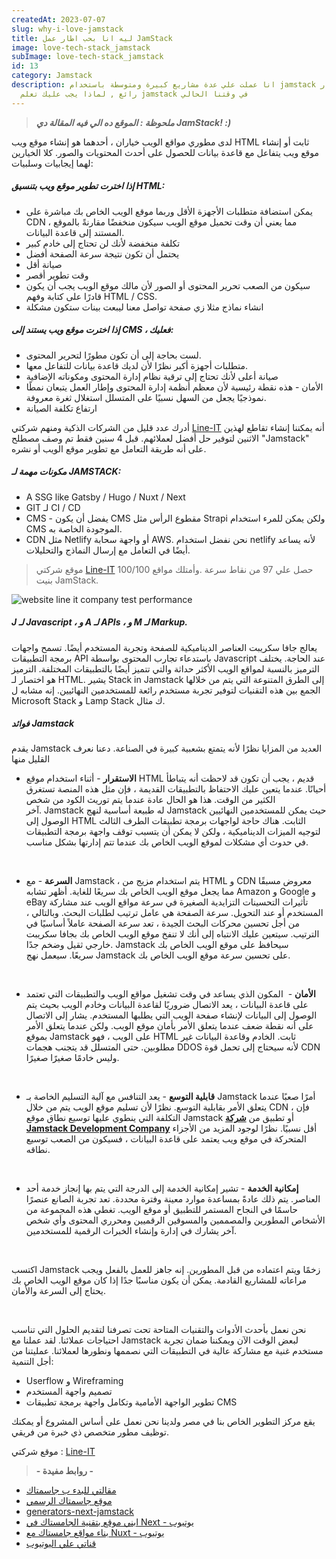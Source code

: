 ```yaml
---
createdAt: 2023-07-07
slug: why-i-love-jamstack
title: ليه انا بحب اطار عمل JamStack
image: love-tech-stack_jamstack
subImage: love-tech-stack_jamstack
id: 13
category: Jamstack
description: انا عملت علي عدة مشاريع كبيرة ومتوسطة باستخدام jamstack وكان اختيار
  رائع , لماذا يجب عليك تعلم jamstack في وقتنا الحالي
---
```

> ***ملحوظة : الموقع ده الي فيه المقالة دي JamStack! :)***

لدى مطوري مواقع الويب خياران ، أحدهما هو إنشاء موقع ويب HTML ثابت أو إنشاء موقع ويب يتفاعل مع قاعدة بيانات للحصول على أحدث المحتويات والصور. كلا الخيارين لهما إيجابيات وسلبيات:

##### إذا اخترت تطوير موقع ويب بتنسيق HTML:

* يمكن استضافة متطلبات الأجهزة الأقل وربما موقع الويب الخاص بك مباشرة على CDN ، مما يعني أن وقت تحميل موقع الويب سيكون منخفضًا مقارنةً بالموقع المستند إلى قاعدة البيانات. 
* تكلفة منخفضة لأنك لن تحتاج إلى خادم كبير
* يحتمل أن تكون نتيجة سرعة الصفحة أفضل
* صيانة أقل
* وقت تطوير أقصر
* سيكون من الصعب تحرير المحتوى أو الصور لأن مالك موقع الويب يجب أن يكون قادرًا على كتابة وفهم HTML / CSS.
* انشاء نماذج مثلا زي صفحة تواصل معنا ليبعت بينات ستكون مشكلة

##### إذا اخترت موقع ويب يستند إلى CMS ، فعليك:

* لست بحاجة إلى أن تكون مطورًا لتحرير المحتوى.
* متطلبات أجهزة أكبر نظرًا لأن لديك قاعدة بيانات للتفاعل معها.
* صيانة أعلى لأنك تحتاج إلى ترقية نظام إدارة المحتوى ومكوناته الإضافية
* الأمان - هذه نقطة رئيسية لأن معظم أنظمة إدارة المحتوى وإطار العمل يتبعان نمطًا نموذجيًا يجعل من السهل نسبيًا على المتسلل استغلال ثغرة معروفة.
* ارتفاع تكلفة الصيانة 

أدرك عدد قليل من الشركات الذكية ومنهم شركتي [Line-IT](https://lineitsolutions.com/en)  أنه يمكننا إنشاء تقاطع لهذين الاثنين لتوفير حل أفضل لعملائهم. قبل 4﻿ سنين فقط تم وصف مصطلح "Jamstack" على أنه طريقة التعامل مع تطوير موقع الويب أو نشره.

##### مكونات مهمة لـ JAMSTACK:

* A SSG like Gatsby / Hugo / Nuxt / Next
* GIT لـ CI / CD
* CMS - يفضل أن يكون CMS مقطوع الرأس مثل Strapi ولكن يمكن للمرء استخدام CMS الموجودة الخاصة به.
* CDN مثل Netlify أو واجهة سحابة AWS. نحن نفضل استخدام netlify لأنه يساعد أيضًا في التعامل مع إرسال النماذج والتحليلات.

> موقع شركتي [Line-IT](https://lineitsolutions.com/en) حصل علي 97 من نقاط سرعة .وأمتلك مواقع 100/100 بنيت JamStack.

![website line it company test performance](https://res.cloudinary.com/drcfigqqr/image/upload/v1688710761/Screenshot_57_ffypty.webp "website line it company test performance")

##### **J لـ Javascript ، و A لـ APIs ، و M لـ Markup.** 

يعالج جافا سكريبت العناصر الديناميكية للصفحة وتجربة المستخدم أيضًا. تسمح واجهات برمجة التطبيقات API باستدعاء تجارب المحتوى بواسطة Javascript عند الحاجة. يختلف الترميز بالنسبة لمواقع الويب الأكثر حداثة والتي تتميز أيضًا بالتطبيقات المختلفة. الترميز هو اختصار لـ HTML. يشير Stack in Jamstack إلى الطرق المتنوعة التي يتم من خلالها الجمع بين هذه التقنيات لتوفير تجربة مستخدم رائعة للمستخدمين النهائيين. إنه مشابه ل Microsoft Stack و Lamp Stack ك مثال.

##### **فوائد Jamstack**

يقدم Jamstack العديد من المزايا نظرًا لأنه يتمتع بشعبية كبيرة في الصناعة. دعنا نعرف القليل منها  

* **الاستقرار** - أثناء استخدام موقع HTML قديم ، يجب أن تكون قد لاحظت أنه يتباطأ أحيانًا. عندما يتعين عليك الاحتفاظ بالتطبيقات القديمة ، فإن مثل هذه المنصة تستغرق الكثير من الوقت. هذا هو الحال عادة عندما يتم توريث الكود من شخص آخر. Jamstack له طبيعة أساسية لنهج Jamstack حيث يمكن للمستخدمين النهائيين الوصول إلى HTML الثابت. هناك حاجة لواجهات برمجة تطبيقات الطرف الثالث لتوجيه الميزات الديناميكية ، ولكن لا يمكن أن يتسبب توقف واجهة برمجة التطبيقات في حدوث أي مشكلات لموقع الويب الخاص بك عندما تتم إدارتها بشكل مناسب.

 

* **السرعة** - مع Jamstack ، يتم استخدام مزيج من HTML و CDN معروض مسبقًا مما يجعل موقع الويب الخاص بك سريعًا للغاية. أظهر تشابه Amazon و Google و eBay تأثيرات التحسينات التزايدية الصغيرة في سرعة مواقع الويب عند مشاركة المستخدم أو عند التحويل. سرعة الصفحة هي عامل ترتيب لطلبات البحث. وبالتالي ، من أجل تحسين محركات البحث الجيدة ، تعد سرعة الصفحة عاملاً أساسيًا في الترتيب. سيتعين عليك الانتباه إلى أنك لا تنفخ موقع الويب الخاص بك بجافا سكريبت خارجي ثقيل وضخم جدًا. Jamstack سيحافظ على موقع الويب الخاص بك سريعًا. سيعمل نهج Jamstack على تحسين سرعة موقع الويب الخاص بك.

 

* **الأمان** -  المكون الذي يساعد في وقت تشغيل مواقع الويب والتطبيقات التي تعتمد على قاعدة البيانات ، يعد الاتصال ضروريًا لقاعدة البيانات وخادم الويب بحيث يتم الوصول إلى البيانات لإنشاء صفحة الويب التي يطلبها المستخدم. يشار إلى الاتصال على أنه نقطة ضعف عندما يتعلق الأمر بأمان موقع الويب. ولكن عندما يتعلق الأمر بموقع Jamstack على الويب ، فهو HTML ثابت. الخادم وقاعدة البيانات غير مطلوبين. حتى المتسلل قد يتجنب هجمات DDOS لأنه سيحتاج إلى تحمل قوة CDN وليس خادمًا صغيرًا صغيرًا.

 

* **قابلية التوسع** - يعد التنافس مع آلية التسليم الخاصة بـ Jamstack أمرًا صعبًا عندما يتعلق الأمر بقابلية التوسع. نظرًا لأن تسليم موقع الويب يتم من خلال CDN ، فإن التكلفة التي ينطوي عليها توسيع نطاق موقع Jamstack أو تطبيق من **[شركة Jamstack Development Company](https://www.wearetechtonic.com/jamstack-development-company/)** أقل نسبيًا. نظرًا لوجود المزيد من الأجزاء المتحركة في موقع ويب يعتمد على قاعدة البيانات ، فسيكون من الصعب توسيع نطاقه.

 

* **إمكانية الخدمة** - تشير إمكانية الخدمة إلى الدرجة التي يتم بها إنجاز خدمة أحد العناصر. يتم ذلك عادةً بمساعدة موارد معينة وفترة محددة. تعد تجربة الصانع عنصرًا حاسمًا في النجاح المستمر للتطبيق أو موقع الويب. تغطي هذه المجموعة من الأشخاص المطورين والمصممين والمسوقين الرقميين ومحرري المحتوى وأي شخص آخر يشارك في إدارة وإنشاء الخبرات الرقمية للمستخدمين. 

 

اكتسب Jamstack زخمًا ويتم اعتماده من قبل المطورين. إنه جاهز للعمل بالفعل ويجب مراعاته للمشاريع القادمة. يمكن أن يكون مناسبًا جدًا إذا كان موقع الويب الخاص بك يحتاج إلى السرعة والأمان.

 

نحن نعمل بأحدث الأدوات والتقنيات المتاحة تحت تصرفنا لتقديم الحلول التي تناسب احتياجات عملائنا. لقد عملنا مع Jamstack لبعض الوقت الآن ويمكننا ضمان تجربة مستخدم غنية مع مشاركة عالية في التطبيقات التي نصممها ونطورها لعملائنا. عمليتنا من أجل التنمية:

* Userflow و Wireframing
* تصميم واجهة المستخدم
* تطوير الواجهة الأمامية وتكامل واجهة برمجة تطبيقات CMS

يقع مركز التطوير الخاص بنا في مصر ولدينا نحن نعمل على أساس المشروع أو يمكنك توظيف مطور متخصص ذي خبرة من فريقي.

م﻿وقع شركتي : [Line-IT](https://lineitsolutions.com/en)

> **\- ر﻿وابط مفيدة -**

* [م﻿قالتي للبدء ب جاسمتاك](https://ahmed.lineitsolutions.com/blog/static-sites-are-back-in-2023)[](/blog/static-sites-are-back-in-2023)
* [م﻿وقع جاسمتاك الرسمي](https://jamstack.org/)
* [generators-next-jamstack](https://jamstack.org/generators/next/)﻿
* [ابني موقع بتقنية الجامستاك في Next - يوتيوب](https://www.youtube.com/results?search_query=build+a+jamstack+site+with+next+js)
* [ ب﻿ناء مواقع جامستاك مع Nuxt - يوتيوب](https://www.youtube.com/results?search_query=Build+Jamstack+site+with+nuxt+js)
* [ق﻿ناتي علي اليوتيوب](https://www.youtube.com/@ahmeedwaleed)